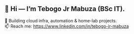 ## 👋 Hi — I’m Tebogo Jr Mabuza (BSc IT).  

🔭 Building cloud infra, automation & home-lab projects.  
📫 Reach me: https://www.linkedin.com/in/tebogo-jr-mabuza
